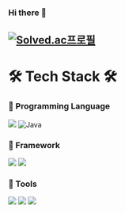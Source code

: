 ### Hi there 👋

[![Solved.ac프로필](http://mazassumnida.wtf/api/v2/generate_badge?boj=west_east)](https://solved.ac/west_east)
---
# 🛠 Tech Stack 🛠
### 🌱 Programming Language
![](https://img.shields.io/badge/java-007396?style=flat&logo=java&logoColor=white)
![Java](https://img.shields.io/badge/c-A8B9CC.svg?&style=for-the-badge&logo=Java&logoColor=white)

### 🌱 Framework
![](https://img.shields.io/badge/spring-6DB33F?style=flat&logo=spring&logoColor=white) 
![](https://img.shields.io/badge/springboot-6DB33F?style=flat&logo=springboot&logoColor=white)
### 🌱 Tools
![](https://img.shields.io/badge/git-F05032?style=flat&logo=git&logoColor=white) 
![](https://img.shields.io/badge/github-181717?style=flat&logo=github&logoColor=white) 
![](https://img.shields.io/badge/Notion-000000?style=flat&logo=notion&logoColor=white) 

